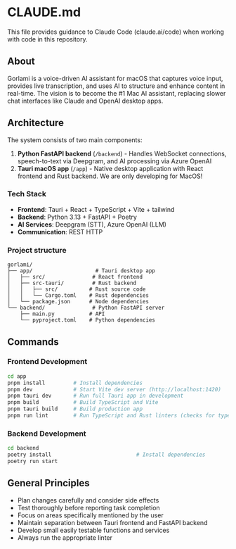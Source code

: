 # CLAUDE.md

This file provides guidance to Claude Code (claude.ai/code) when working with code in this repository.

## About
Gorlami is a voice-driven AI assistant for macOS that captures voice input, provides live transcription, and uses AI to structure and enhance content in real-time. The vision is to become the #1 Mac AI assistant, replacing slower chat interfaces like Claude and OpenAI desktop apps.

## Architecture
The system consists of two main components:

1. **Python FastAPI backend** (`/backend`) - Handles WebSocket connections, speech-to-text via Deepgram, and AI processing via Azure OpenAI
2. **Tauri macOS app** (`/app`) - Native desktop application with React frontend and Rust backend. We are only developing for MacOS!

### Tech Stack
- **Frontend**: Tauri + React + TypeScript + Vite + tailwind
- **Backend**: Python 3.13 + FastAPI + Poetry
- **AI Services**: Deepgram (STT), Azure OpenAI (LLM)
- **Communication**: REST HTTP

### Project structure
```
gorlami/
├── app/                    # Tauri desktop app
│   ├── src/               # React frontend
│   ├── src-tauri/         # Rust backend
│   │   ├── src/          # Rust source code
│   │   └── Cargo.toml    # Rust dependencies
│   └── package.json      # Node dependencies
└── backend/               # Python FastAPI server
    ├── main.py           # API
    └── pyproject.toml    # Python dependencies
```

## Commands

### Frontend Development
```bash
cd app
pnpm install         # Install dependencies
pnpm dev             # Start Vite dev server (http://localhost:1420)
pnpm tauri dev       # Run full Tauri app in development
pnpm build           # Build TypeScript and Vite
pnpm tauri build     # Build production app
pnpm run lint        # Run TypeScript and Rust linters (checks for type errors and warnings)
```

### Backend Development
```bash
cd backend
poetry install                           # Install dependencies
poetry run start
```

## General Principles
- Plan changes carefully and consider side effects
- Test thoroughly before reporting task completion
- Focus on areas specifically mentioned by the user
- Maintain separation between Tauri frontend and FastAPI backend
- Develop small easily testable functions and services
- Always run the appropriate linter 